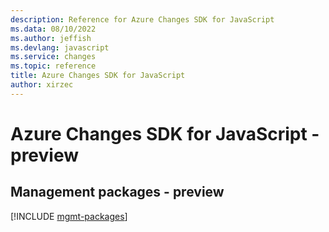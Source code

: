 ```yaml
---
description: Reference for Azure Changes SDK for JavaScript
ms.data: 08/10/2022
ms.author: jeffish
ms.devlang: javascript
ms.service: changes
ms.topic: reference
title: Azure Changes SDK for JavaScript
author: xirzec
---
```

# Azure Changes SDK for JavaScript - preview

## Management packages - preview
[!INCLUDE [mgmt-packages](changes-mgmt-index.md)]
